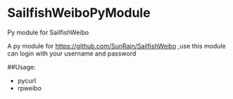 # SailfishWeiboPyModule
Py module for SailfishWeibo

A py module for https://github.com/SunRain/SailfishWeibo ,use this module can login with your username and password

##Usage:
* pycurl
* rpweibo

